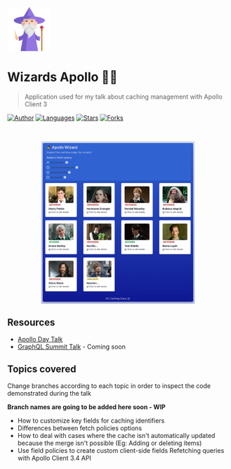 <p align="left">
   <img src=".github/docs/logo.png" width="100"/>
</p>

# Wizards Apollo 🧙🏻
> Application used for my talk about caching management with Apollo Client 3

[![Author](https://img.shields.io/badge/author-LauraBeatris-191F2B?style=flat-square)](https://github.com/LauraBeatris)
[![Languages](https://img.shields.io/github/languages/count/LauraBeatris/wizards-apollo?color=%23191F2B&style=flat-square)](#)
[![Stars](https://img.shields.io/github/stars/LauraBeatris/wizards-apollo?color=191F2B&style=flat-square)](https://github.com/LauraBeatris/wizards-apollo/stargazers)
[![Forks](https://img.shields.io/github/forks/LauraBeatris/wizards-apollo?color=%23191F2B&style=flat-square)](https://github.com/LauraBeatris/wizards-apollo/network/members)

<br />
<p align="center">
  <img align="center" width="350" src=".github/docs/home.png" alt="Color Mode" border="0">
</p>


## Resources
- [Apollo Day Talk](https://www.youtube.com/watch?v=PcAl3lRF4fQ&t=8s)
- [GraphQL Summit Talk]() - Coming soon

## Topics covered 
Change branches according to each topic in order to inspect the code demonstrated during the talk

**Branch names are going to be added here soon - WIP**
- How to customize key fields for caching identifiers
- Differences between fetch policies options
- How to deal with cases where the cache isn't automatically updated because the merge isn't possible (Eg: Adding or deleting items)
- Use field policies to create custom client-side fields
Refetching queries with Apollo Client 3.4 API


